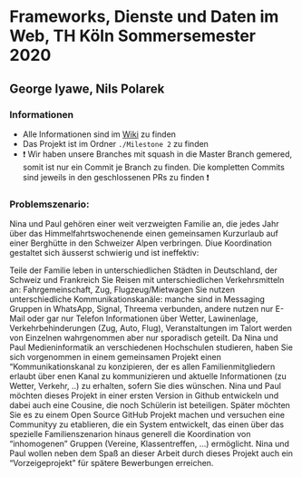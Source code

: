 # Frameworks, Dienste und Daten im Web, TH Köln Sommersemester 2020
## George Iyawe, Nils Polarek

### Informationen
* Alle Informationen sind im [Wiki](https://github.com/n-pola/fddw-ss2020-iyawe-polarek/wiki) zu finden
* Das Projekt ist im Ordner `./Milestone 2` zu finden
* ❗ Wir haben unsere Branches mit squash in die Master Branch gemered, somit ist nur ein Commit je Branch zu finden. Die kompletten Commits sind jeweils in den geschlossenen PRs zu finden ❗
### Problemszenario:

Nina und Paul gehören einer weit verzweigten Familie an, die jedes Jahr über das Himmelfahrtswochenende einen gemeinsamen Kurzurlaub auf einer Berghütte in den Schweizer Alpen verbringen. Diue Koordination gestaltet sich äusserst schwierig und ist ineffektiv:

Teile der Familie leben in unterschiedlichen Städten in Deutschland, der Schweiz und Frankreich
Sie Reisen mit unterschiedlichen Verkehrsmitteln an: Fahrgemeinschaft, Zug, Flugzeug/Mietwagen
Sie nutzen unterschiedliche Kommunikationskanäle: manche sind in Messaging Gruppen in WhatsApp, Signal, Threema verbunden, andere nutzen nur E-Mail oder gar nur Telefon
Informationen über Wetter, Lawinenlage, Verkehrbehinderungen (Zug, Auto, Flug), Veranstaltungen im Talort werden von Einzelnen wahrgenommen aber nur sporadisch geteilt.
Da Nina und Paul Medieninformatik an verschiedenen Hochschulen studieren, haben Sie sich vorgenommen in einem gemeinsamen Projekt einen “Kommunikationskanal zu konzipieren, der es allen Familienmitgliedern erlaubt über enen Kanal zu kommunizieren und aktuelle Informationen (zu Wetter, Verkehr, ..) zu erhalten, sofern Sie dies wünschen. Nina und Paul möchten dieses Projekt in einer ersten Version in Github entwickeln und dabei auch eine Cousine, die noch Schülerin ist beteiligen. Später möchten Sie es zu einem Open Source GitHub Projekt machen und versuchen eine Communityy zu etablieren, die ein System entwickelt, das einen über das spezielle Familienszenarion hinaus generell die Koordination von “inhomogenen” Gruppen (Vereine, Klassentreffen, …) ermöglicht. Nina und Paul wollen neben dem Spaß an dieser Arbeit durch dieses Projekt auch ein “Vorzeigeprojekt” für spätere Bewerbungen erreichen.
